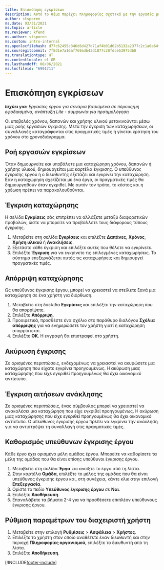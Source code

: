 ```yaml
---
title: Επισκόπηση εγκρίσεων
description: Αυτό το θέμα παρέχει πληροφορίες σχετικά με την εργασία με εγκρίσεις στο Project Operations.
author: stsporen
ms.date: 03/31/2021
ms.topic: article
ms.reviewer: kfend
ms.author: stsporen
ms.custom: intro-internal
ms.openlocfilehash: d77c62455c346d6d427d71af4b01d62b5132a2377c2c1a0a64f56fb313219c46
ms.sourcegitcommit: 7f8d1e7a16af769adb43d1877c28fdce53975db8
ms.translationtype: HT
ms.contentlocale: el-GR
ms.lasthandoff: 08/06/2021
ms.locfileid: "6991711"
---
```

# <a name="approvals-overview"></a>Επισκόπηση εγκρίσεων

_**Ισχύει για:** Εργασίες έργου για σενάρια βασισμένα σε πόρους/μη εφοδιασμένα, ανάπτυξη Lite - συμφωνία για προτιμολόγηση_

Οι υποβολές χρόνου, δαπανών και χρήσης υλικού μετακινούνται μέσω μιας ροής εργασιών έγκρισης. Μετά την έγκριση των καταχωρήσεων, οι συναλλαγές καταγράφονται στις πραγματικές τιμές ή γίνεται κράτηση του χρόνου στο χρονοδιάγραμμα.

## <a name="approvals-workflow"></a>Ροή εργασιών εγκρίσεων
Όταν δημιουργείτε και υποβάλετε μια καταχώρηση χρόνου, δαπανών ή χρήσης υλικού, δημιουργείται μια καρτέλα έγκρισης. Ο υπεύθυνος έγκρισης έργου ή ο διευθυντής εξετάζει και εγκρίνει την καταχώρηση. Εάν η καταχώρηση σχετίζεται με ένα έργο, οι πραγματικές τιμές θα δημιουργηθούν όταν εγκριθεί. Με αυτόν τον τρόπο, το κόστος και η χρέωση πρέπει να παρακολουθούνται.

## <a name="approve-an-entry"></a>Έγκριση καταχώρησης
Η σελίδα **Εγκρίσεις** σάς επιτρέπει να αλλάζετε μεταξύ διαφορετικών προβολών, ώστε να μπορείτε να προβάλλετε τους διάφορους τύπους έγκρισης.
  
1. Μεταβείτε στη σελίδα **Εγκρίσεις** και επιλέξτε **Δαπάνες**, **Χρόνος**, **Χρήση υλικού** ή **Ανακλήσεις**.
2. Εξετάστε κάθε έγκριση και επιλέξτε αυτές που θέλετε να εγκρίνετε.
3. Επιλέξτε **Έγκριση** για να εγκρίνετε τις επιλεγμένες καταχωρήσεις.
Το σύστημα επεξεργάζεται αυτές τις καταχωρήσεις και δημιουργεί πραγματικές τιμές.

## <a name="reject-an-entry"></a>Απόρριψη καταχώρησης
Ως υπεύθυνος έγκρισης έργου, μπορεί να χρειαστεί να στείλετε ξανά μια καταχώρηση σε ένα χρήστη για διόρθωση.
  
1. Μεταβείτε στη δσελίδα **Εγκρίσεις** και επιλέξτε την καταχώρηση που θα απορρίψετε. 
2. Επιλέξτε **Απόρριψη**.
3. Προαιρετικά, προσθέστε ένα σχόλιο στο παράθυρο διαλόγου **Σχόλια απόρριψης** για να ενημερώσετε τον χρήστη γιατί η καταχώρηση απορρίπτεται.
4. Επιλέξτε **ΟΚ**. Η εγγραφή θα επιστραφεί στο χρήστη.
  
## <a name="cancel-approval"></a>Ακύρωση έγκρισης
Σε ορισμένες περιπτώσεις, ενδεχομένως να χρειαστεί να ακυρώσετε μια καταχώρηση που είχατε εγκρίνει προηγουμένως. Η ακύρωση μιας καταχώρησης που είχε εγκριθεί προηγουμένως θα έχει οικονομικό αντίκτυπο. 

## <a name="approving-recall-requests"></a>Έγκριση αιτήσεων ανάκλησης
Σε ορισμένες περιπτώσεις, ένας σύμβουλος μπορεί να χρειαστεί να ανακαλέσει μια καταχώρηση που είχε εγκριθεί προηγουμένως. Η ακύρωση μιας καταχώρησης που είχε εγκριθεί προηγουμένως θα έχει οικονομικό αντίκτυπο. Ο υπεύθυνος έγκρισης έργου πρέπει να εγκρίνει την ανάκληση για να αντιστρέψει τη συναλλαγή στις πραγματικές τιμές.

## <a name="specify-project-approvers"></a>Καθορισμός υπεύθυνων έγκρισης έργου
Κάθε έργο έχει ορισμένα μέλη ομάδας έργου. Μπορείτε να καθορίσετε τα μέλη της ομάδας που θα είναι επίσης υπεύθυνοι έγκρισης έργου.

1. Μεταβείτε στη σελίδα **Έργα** και ανοίξτε το έργο από τη λίστα.
2. Στην καρτέλα **Ομάδα**, επιλέξτε το μέλος της ομάδας που θα είναι υπεύθυνος έγκρισης έργου και, στη συνέχεια, κάντε κλικ στην επιλογή **Επεξεργασία**.
3. Ορίστε το πεδίο **Υπεύθυνος έγκρισης έργου** σε **Ναι**.
4. Επιλέξτε **Αποθήκευση**.
5. Επαναλάβετε τα βήματα 2-4 για να προσθέσετε επιπλέον υπεύθυνους έγκρισης έργου.

## <a name="configure-the-users-manager"></a>Ρύθμιση παραμέτρων του διαχειριστή χρήστη

1. Μεταβείτε στην επιλογή **Ρυθμίσεις** > **Ασφάλεια** > **Χρήστες**.
2. Επιλέξτε το χρήστη στον οποίο αναθέτετε έναν διευθυντή και στην περιοχή **Πληροφορίες οργανισμού**, επιλέξτε το διευθυντή από τη λίστα. 
3. Επιλέξτε **Αποθήκευση**.




[!INCLUDE[footer-include](../includes/footer-banner.md)]

